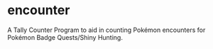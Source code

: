# encounter
A Tally Counter Program to aid in counting Pokémon encounters for Pokémon Badge Quests/Shiny Hunting.
